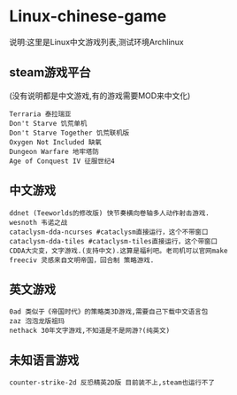 # Linux-chinese-game

说明:这里是Linux中文游戏列表,测试环境Archlinux

## steam游戏平台

(没有说明都是中文游戏,有的游戏需要MOD来中文化)

```
Terraria 泰拉瑞亚
Don't Starve 饥荒单机
Don't Starve Together 饥荒联机版
Oxygen Not Included 缺氧
Dungeon Warfare 地牢塔防
Age of Conquest IV 征服世纪4
```

## 中文游戏

```
ddnet (Teeworlds的修改版) 快节奏横向卷轴多人动作射击游戏.
wesnoth 韦诺之战
cataclysm-dda-ncurses #cataclysm直接运行，这个不带窗口
cataclysm-dda-tiles #cataclysm-tiles直接运行，这个带窗口
CDDA大灾变，文字游戏.(支持中文).这算是福利吧。老司机可以官网make
freeciv 灵感来自文明帝国，回合制 策略游戏.
```

## 英文游戏

```
0ad 类似于《帝国时代》的策略类3D游戏,需要自己下载中文语言包
zaz 泡泡龙版祖玛
nethack 30年文字游戏,不知道是不是网游?(纯英文)
```

## 未知语言游戏

```
counter-strike-2d 反恐精英2D版 目前装不上,steam也运行不了
```

